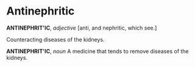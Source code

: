 # Antinephritic

**ANTINEPHRIT'IC**, _adjective_ \[anti, and nephritic, which see.\]

Counteracting diseases of the kidneys.

**ANTINEPHRIT'IC**, _noun_ A medicine that tends to remove diseases of the kidneys.